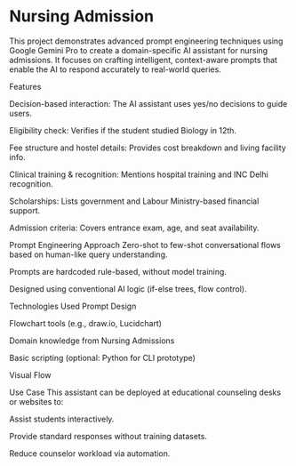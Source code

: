 # Nursing Admission
This project demonstrates advanced prompt engineering techniques using Google Gemini Pro to create a domain-specific AI assistant for nursing admissions. It focuses on crafting intelligent, context-aware prompts that enable the AI to respond accurately to real-world queries.

Features


Decision-based interaction: The AI assistant uses yes/no decisions to guide users.

Eligibility check: Verifies if the student studied Biology in 12th.

Fee structure and hostel details: Provides cost breakdown and living facility info.

Clinical training & recognition: Mentions hospital training and INC Delhi recognition.

Scholarships: Lists government and Labour Ministry-based financial support.

Admission criteria: Covers entrance exam, age, and seat availability.



Prompt Engineering Approach
Zero-shot to few-shot conversational flows based on human-like query understanding.

Prompts are hardcoded rule-based, without model training.

Designed using conventional AI logic (if-else trees, flow control).



Technologies Used
Prompt Design 

Flowchart tools (e.g., draw.io, Lucidchart)

Domain knowledge from Nursing Admissions

Basic scripting (optional: Python for CLI prototype)


Visual Flow

Use Case
This assistant can be deployed at educational counseling desks or websites to:

Assist students interactively.

Provide standard responses without training datasets.

Reduce counselor workload via automation.
